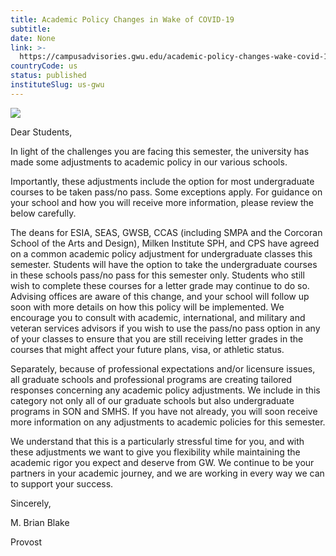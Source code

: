 ```yaml
---
title: Academic Policy Changes in Wake of COVID-19
subtitle: 
date: None
link: >-
  https://campusadvisories.gwu.edu/academic-policy-changes-wake-covid-19
countryCode: us
status: published
instituteSlug: us-gwu
---
```

![](https://www.gwu.edu/sites/www.gwu.edu/files/image/gw-primary_90x90.jpg)

Dear Students,

In light of the challenges you are facing this semester, the university has made some adjustments to academic policy in our various schools.

Importantly, these adjustments include the option for most undergraduate courses to be taken pass/no pass. Some exceptions apply. For guidance on your school and how you will receive more information, please review the below carefully.

The deans for ESIA, SEAS, GWSB, CCAS (including SMPA and the Corcoran School of the Arts and Design), Milken Institute SPH, and CPS have agreed on a common academic policy adjustment for undergraduate classes this semester. Students will have the option to take the undergraduate courses in these schools pass/no pass for this semester only. Students who still wish to complete these courses for a letter grade may continue to do so. Advising offices are aware of this change, and your school will follow up soon with more details on how this policy will be implemented. We encourage you to consult with academic, international, and military and veteran services advisors if you wish to use the pass/no pass option in any of your classes to ensure that you are still receiving letter grades in the courses that might affect your future plans, visa, or athletic status.

Separately, because of professional expectations and/or licensure issues, all graduate schools and professional programs are creating tailored responses concerning any academic policy adjustments. We include in this category not only all of our graduate schools but also undergraduate programs in SON and SMHS. If you have not already, you will soon receive more information on any adjustments to academic policies for this semester.

We understand that this is a particularly stressful time for you, and with these adjustments we want to give you flexibility while maintaining the academic rigor you expect and deserve from GW. We continue to be your partners in your academic journey, and we are working in every way we can to support your success.

Sincerely,

M. Brian Blake

Provost